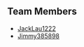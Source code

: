 ## Team Members

- [JackLau1222](https://github.com/JackLau1222)
- [Jimmy385898](https://github.com/Jimmy385898)